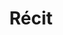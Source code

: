 ---
layout: category
title: Récit
category_slug: récit
category_name: Récit
category_description: Vous trouverez ici les posts relatifs à notre récit chronologique de voyage
category_feature_image: post-assets/spain.jpg
parmalink: /category/récit/
---